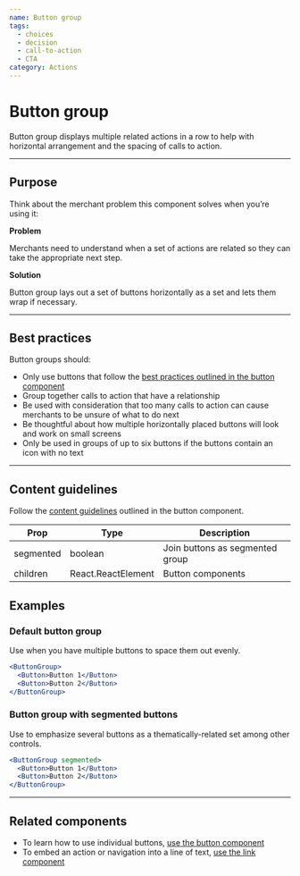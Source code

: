 ```yaml
---
name: Button group
tags:
  - choices
  - decision
  - call-to-action
  - CTA
category: Actions
---
```


# Button group

Button group displays multiple related actions in a row to help with horizontal
arrangement and the spacing of calls to action.

---

## Purpose

Think about the merchant problem this component solves when you’re using it:

**Problem**

Merchants need to understand when a set of actions are related so they can take
the appropriate next step.

**Solution**

Button group lays out a set of buttons horizontally as a set and lets them wrap
if necessary.

---

## Best practices

Button groups should:

* Only use buttons that follow the
[best practices outlined in the button component](component/button)
* Group together calls to action that have a relationship
* Be used with consideration that too many calls to action can cause merchants
to be unsure of what to do next
* Be thoughtful about how multiple horizontally placed buttons will look and work
on small screens
* Only be used in groups of up to six buttons if the buttons contain an icon
with no text

---

## Content guidelines

Follow the [content guidelines](/components/button#content-guidelines)
outlined in the button component.


| Prop | Type | Description |
| ---- | ---- | ----------- |
| segmented | boolean | Join buttons as segmented group |
| children | React.ReactElement | Button components |

## Examples

### Default button group

Use when you have multiple buttons to space them out evenly.

```jsx
<ButtonGroup>
  <Button>Button 1</Button>
  <Button>Button 2</Button>
</ButtonGroup>
```

### Button group with segmented buttons

Use to emphasize several buttons as a thematically-related set among other controls.

```jsx
<ButtonGroup segmented>
  <Button>Button 1</Button>
  <Button>Button 2</Button>
</ButtonGroup>
```
---

## Related components

* To learn how to use individual buttons, [use the button component](/components/actions/button)
* To embed an action or navigation into a line of text, [use the link component](/components/navigation/link)
